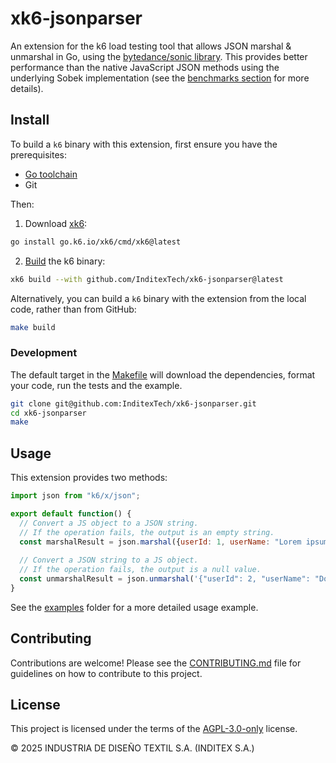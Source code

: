# xk6-jsonparser

An extension for the k6 load testing tool that allows JSON marshal & unmarshal in Go, using the [bytedance/sonic library](https://github.com/bytedance/sonic). This provides better performance than the native JavaScript JSON methods using the underlying Sobek implementation (see the [benchmarks section](examples/benchmark/README.md) for more details).

## Install


To build a `k6` binary with this extension, first ensure you have the prerequisites:

- [Go toolchain](https://go101.org/article/go-toolchain.html)
- Git

Then:

1. Download [xk6](https://github.com/grafana/xk6):
```bash
go install go.k6.io/xk6/cmd/xk6@latest
```

2. [Build](https://github.com/grafana/xk6#command-usage) the k6 binary:
```bash
xk6 build --with github.com/InditexTech/xk6-jsonparser@latest
```

Alternatively, you can build a `k6` binary with the extension from the local code, rather than from GitHub:

```bash
make build
```

### Development

The default target in the [Makefile](Makefile) will download the dependencies, format your code, run the tests and the example.

```bash
git clone git@github.com:InditexTech/xk6-jsonparser.git
cd xk6-jsonparser
make
```

## Usage

This extension provides two methods:

```javascript
import json from "k6/x/json";

export default function() {
  // Convert a JS object to a JSON string.
  // If the operation fails, the output is an empty string.
  const marshalResult = json.marshal({userId: 1, userName: "Lorem ipsum"});
  
  // Convert a JSON string to a JS object.
  // If the operation fails, the output is a null value.
  const unmarshalResult = json.unmarshal('{"userId": 2, "userName": "Dolor sit amet"}');
}
```

See the [examples](./examples) folder for a more detailed usage example.

## Contributing

Contributions are welcome! Please see the [CONTRIBUTING.md](CONTRIBUTING.md) file for guidelines on how to contribute to this project.

## License

This project is licensed under the terms of the [AGPL-3.0-only](LICENSE) license.

© 2025 INDUSTRIA DE DISEÑO TEXTIL S.A. (INDITEX S.A.)
